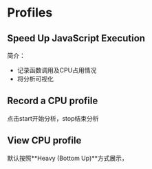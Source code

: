 # Profiles
## Speed Up JavaScript Execution
简介：
+ 记录函数调用及CPU占用情况
+ 将分析可视化

## Record a CPU profile
点击start开始分析，stop结束分析

## View CPU profile
默认按照**Heavy (Bottom Up)**方式展示，
